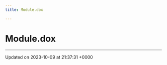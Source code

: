 ```yaml
---
title: Module.dox

---
```


# Module.dox








-------------------------------

Updated on 2023-10-09 at 21:37:31 +0000
